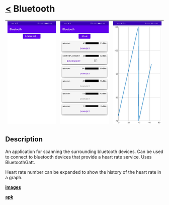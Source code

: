 # [<](README.md) Bluetooth
|  ![image](/Assets/Bluetooth/appimg2.jpeg) | ![image](/Assets/Bluetooth/appimg1.jpeg) | ![image](/Assets/Bluetooth/appimg3.jpg)
 | :------ | :-------- | :-------- 

## Description

An application for scanning the surrounding bluetooth devices. Can be used to connect to bluetooth devices that provide a heart rate service. Uses BluetoothGatt.

Heart rate number can be expanded to show the history of the heart rate in a graph.

**[images](/Assets/Bluetooth/)**

**[apk](/Assets/Bluetooth/App.apk?raw=true)**

